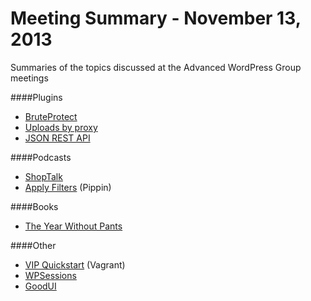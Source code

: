 Meeting Summary - November 13, 2013
=================

Summaries of the topics discussed at the Advanced WordPress Group meetings

####Plugins
* [BruteProtect](http://wordpress.org/plugins/bruteprotect/)
* [Uploads by proxy](http://wordpress.org/plugins/json-rest-api/)
* [JSON REST API](http://wordpress.org/plugins/json-rest-api/)

####Podcasts

* [ShopTalk](http://shoptalkshow.com/)
* [Apply Filters](http://applyfilters.fm/) (Pippin)

####Books

* [The Year Without Pants](http://scottberkun.com/yearwithoutpants/)

####Other

* [VIP Quickstart](http://vip.wordpress.com/2013/10/07/vip-quickstart/) (Vagrant)
* [WPSessions](http://wpsessions.com/)
* [GoodUI](http://goodui.org/)